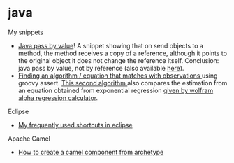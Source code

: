# java

My snippets

* [Java pass by value](http://groovyconsole.appspot.com/script/5150188356239360)! A snippet showing that on send objects to a method, the method receives a copy of a reference, although it points to the original object it does not change the reference itself. Conclusion: java pass by value, not by reference \(also available [here](https://ideone.com/HTJ2Nc)\). 
* [Finding an algorithm / equation that matches with observations ](http://groovyconsole.appspot.com/script/5203477827420160)using groovy assert. [This second algorithm ](http://groovyconsole.appspot.com/script/5097740564430848)also compares the estimation from an equation obtained from exponential regression [given by wolfram alpha regression calculator](https://www.wolframalpha.com/widgets/view.jsp?id=a96a9e81ac4bbb54f8002bb61b8d3472).

Eclipse

* [My frequently used shortcuts in eclipse](https://gist.github.com/cleberjamaral/1049946bc9142283c5d66fa137505fa7)

Apache Camel

* [How to create a camel component from archetype](https://gist.github.com/cleberjamaral/2914b691085cfaa6a163b7ba39d75af8)

